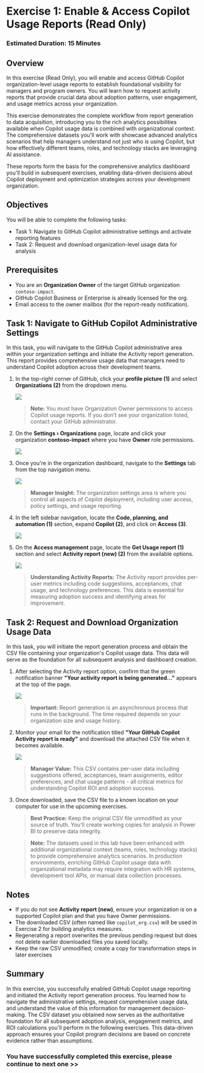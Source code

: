 # Exercise 1: Enable & Access Copilot Usage Reports (Read Only)

### Estimated Duration: 15 Minutes

## Overview

In this exercise (Read Only), you will enable and access GitHub Copilot organization-level usage reports to establish foundational visibility for managers and program owners. You will learn how to request activity reports that provide crucial data about adoption patterns, user engagement, and usage metrics across your organization. 

This exercise demonstrates the complete workflow from report generation to data acquisition, introducing you to the rich analytics possibilities available when Copilot usage data is combined with organizational context. The comprehensive datasets you'll work with showcase advanced analytics scenarios that help managers understand not just who is using Copilot, but how effectively different teams, roles, and technology stacks are leveraging AI assistance.

These reports form the basis for the comprehensive analytics dashboard you'll build in subsequent exercises, enabling data-driven decisions about Copilot deployment and optimization strategies across your development organization.

## Objectives

You will be able to complete the following tasks:

- Task 1: Navigate to GitHub Copilot administrative settings and activate reporting features
- Task 2: Request and download organization-level usage data for analysis

## Prerequisites

- You are an **Organization Owner** of the target GitHub organization `contoso-impact`.
- GitHub Copilot Business or Enterprise is already licensed for the org.
- Email access to the owner mailbox (for the report-ready notification).

## Task 1: Navigate to GitHub Copilot Administrative Settings

In this task, you will navigate to the GitHub Copilot administrative area within your organization settings and initiate the Activity report generation. This report provides comprehensive usage data that managers need to understand Copilot adoption across their development teams.

1. In the top-right corner of GitHub, click your **profile picture (1)** and select **Organizations (2)** from the dropdown menu.

   ![](../media/gt-co-ex1-g1.png)

   >**Note:** You must have Organization Owner permissions to access Copilot usage reports. If you don't see your organization listed, contact your GitHub administrator.

1. On the **Settings › Organizations** page, locate and click your organization **contoso-impact** where you have **Owner** role permissions.  

   ![](../media/gt-co-ex1-g2.png)

1. Once you're in the organization dashboard, navigate to the **Settings** tab from the top navigation menu.  

   ![](../media/gt-co-ex1-g3.png)

   >**Manager Insight:** The organization settings area is where you control all aspects of Copilot deployment, including user access, policy settings, and usage reporting.

1. In the left sidebar navigation, locate the **Code, planning, and automation (1)** section, expand **Copilot (2)**, and click on **Access (3)**.  

   ![](../media/gt-co-ex1-g4.png)

1. On the **Access management** page, locate the **Get Usage report (1)** section and select **Activity report (new) (2)** from the available options.

   ![](../media/gt-co-ex1-g5.png)

   >**Understanding Activity Reports:** The Activity report provides per-user metrics including code suggestions, acceptances, chat usage, and technology preferences. This data is essential for measuring adoption success and identifying areas for improvement.

## Task 2: Request and Download Organization Usage Data

In this task, you will initiate the report generation process and obtain the CSV file containing your organization's Copilot usage data. This data will serve as the foundation for all subsequent analysis and dashboard creation.

1. After selecting the Activity report option, confirm that the green notification banner **"Your activity report is being generated…"** appears at the top of the page.  

   ![](../media/gt-co-ex1-g6.png)

   >**Important:** Report generation is an asynchronous process that runs in the background. The time required depends on your organization size and usage history.

1. Monitor your email for the notification titled **"Your GitHub Copilot Activity report is ready"** and download the attached CSV file when it becomes available.  

   ![](../media/gt-co-ex1-g7.png)

   >**Manager Value:** This CSV contains per-user data including suggestions offered, acceptances, team assignments, editor preferences, and chat usage patterns - all critical metrics for understanding Copilot ROI and adoption success.

1. Once downloaded, save the CSV file to a known location on your computer for use in the upcoming exercises.

   >**Best Practice:** Keep the original CSV file unmodified as your source of truth. You'll create working copies for analysis in Power BI to preserve data integrity.

   >**Note:** The datasets used in this lab have been enhanced with additional organizational context (teams, roles, technology stacks) to provide comprehensive analytics scenarios. In production environments, enriching GitHub Copilot usage data with organizational metadata may require integration with HR systems, development tool APIs, or manual data collection processes.

## Notes

- If you do not see **Activity report (new)**, ensure your organization is on a supported Copilot plan and that you have Owner permissions.
- The downloaded CSV (often named like `copilot_org.csv`) will be used in Exercise 2 for building analytics measures.
- Regenerating a report overwrites the previous pending request but does not delete earlier downloaded files you saved locally.
- Keep the raw CSV unmodified; create a copy for transformation steps in later exercises

## Summary

In this exercise, you successfully enabled GitHub Copilot usage reporting and initiated the Activity report generation process. You learned how to navigate the administrative settings, request comprehensive usage data, and understand the value of this information for management decision-making. The CSV dataset you obtained now serves as the authoritative foundation for all subsequent adoption analysis, engagement metrics, and ROI calculations you'll perform in the following exercises. This data-driven approach ensures your Copilot program decisions are based on concrete evidence rather than assumptions.

### You have successfully completed this exercise, please continue to next one >>
